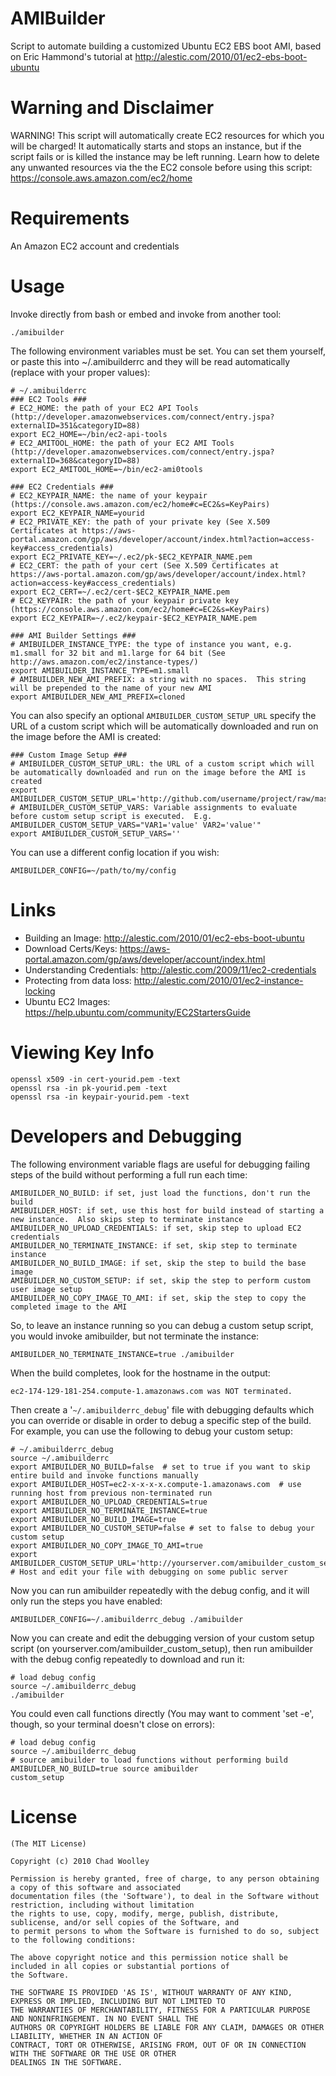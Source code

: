 AMIBuilder
==========
Script to automate building a customized Ubuntu EC2 EBS boot AMI, based on Eric Hammond's tutorial at http://alestic.com/2010/01/ec2-ebs-boot-ubuntu

Warning and Disclaimer
======================
WARNING!  This script will automatically create EC2 resources for which you will be charged!  It automatically starts and stops an instance, but if the script fails or is killed the instance may be left running.  Learn how to delete any unwanted resources via the the EC2 console before using this script:  https://console.aws.amazon.com/ec2/home

Requirements
============
An Amazon EC2 account and credentials

Usage
============
Invoke directly from bash or embed and invoke from another tool:

    ./amibuilder

The following environment variables must be set.  You can set them yourself, or paste this into ~/.amibuilderrc and they will be read automatically (replace with your proper values):

    # ~/.amibuilderrc
    ### EC2 Tools ###
    # EC2_HOME: the path of your EC2 API Tools (http://developer.amazonwebservices.com/connect/entry.jspa?externalID=351&categoryID=88)
    export EC2_HOME=~/bin/ec2-api-tools
    # EC2_AMITOOL_HOME: the path of your EC2 AMI Tools (http://developer.amazonwebservices.com/connect/entry.jspa?externalID=368&categoryID=88)
    export EC2_AMITOOL_HOME=~/bin/ec2-ami0tools

    ### EC2 Credentials ###
    # EC2_KEYPAIR_NAME: the name of your keypair (https://console.aws.amazon.com/ec2/home#c=EC2&s=KeyPairs)
    export EC2_KEYPAIR_NAME=yourid
    # EC2_PRIVATE_KEY: the path of your private key (See X.509 Certificates at https://aws-portal.amazon.com/gp/aws/developer/account/index.html?action=access-key#access_credentials)
    export EC2_PRIVATE_KEY=~/.ec2/pk-$EC2_KEYPAIR_NAME.pem
    # EC2_CERT: the path of your cert (See X.509 Certificates at https://aws-portal.amazon.com/gp/aws/developer/account/index.html?action=access-key#access_credentials)
    export EC2_CERT=~/.ec2/cert-$EC2_KEYPAIR_NAME.pem
    # EC2_KEYPAIR: the path of your keypair private key (https://console.aws.amazon.com/ec2/home#c=EC2&s=KeyPairs)
    export EC2_KEYPAIR=~/.ec2/keypair-$EC2_KEYPAIR_NAME.pem

    ### AMI Builder Settings ###
    # AMIBUILDER_INSTANCE_TYPE: the type of instance you want, e.g. m1.small for 32 bit and m1.large for 64 bit (See http://aws.amazon.com/ec2/instance-types/)
    export AMIBUILDER_INSTANCE_TYPE=m1.small
    # AMIBUILDER_NEW_AMI_PREFIX: a string with no spaces.  This string will be prepended to the name of your new AMI
    export AMIBUILDER_NEW_AMI_PREFIX=cloned

You can also specify an optional <code>AMIBUILDER\_CUSTOM\_SETUP_URL</code> specify the URL of a custom script which will be automatically downloaded and run on the image before the AMI is created:

    ### Custom Image Setup ###
    # AMIBUILDER_CUSTOM_SETUP_URL: the URL of a custom script which will be automatically downloaded and run on the image before the AMI is created
    export AMIBUILDER_CUSTOM_SETUP_URL='http://github.com/username/project/raw/master/custom_image_setup'
    # AMIBUILDER_CUSTOM_SETUP_VARS: Variable assignments to evaluate before custom setup script is executed.  E.g. AMIBUILDER_CUSTOM_SETUP_VARS="VAR1='value' VAR2='value'"
    export AMIBUILDER_CUSTOM_SETUP_VARS=''

You can use a different config location if you wish:

    AMIBUILDER_CONFIG=~/path/to/my/config

Links
=====
* Building an Image: http://alestic.com/2010/01/ec2-ebs-boot-ubuntu
* Download Certs/Keys: https://aws-portal.amazon.com/gp/aws/developer/account/index.html
* Understanding Credentials: http://alestic.com/2009/11/ec2-credentials
* Protecting from data loss: http://alestic.com/2010/01/ec2-instance-locking
* Ubuntu EC2 Images: https://help.ubuntu.com/community/EC2StartersGuide

Viewing Key Info
================
    openssl x509 -in cert-yourid.pem -text
    openssl rsa -in pk-yourid.pem -text
    openssl rsa -in keypair-yourid.pem -text

Developers and Debugging
========================
The following environment variable flags are useful for debugging failing steps of the build without performing a full run each time:

    AMIBUILDER_NO_BUILD: if set, just load the functions, don't run the build
    AMIBUILDER_HOST: if set, use this host for build instead of starting a new instance.  Also skips step to terminate instance
    AMIBUILDER_NO_UPLOAD_CREDENTIALS: if set, skip step to upload EC2 credentials
    AMIBUILDER_NO_TERMINATE_INSTANCE: if set, skip step to terminate instance
    AMIBUILDER_NO_BUILD_IMAGE: if set, skip the step to build the base image
    AMIBUILDER_NO_CUSTOM_SETUP: if set, skip the step to perform custom user image setup
    AMIBUILDER_NO_COPY_IMAGE_TO_AMI: if set, skip the step to copy the completed image to the AMI

So, to leave an instance running so you can debug a custom setup script, you would invoke amibuilder, but not terminate the instance:

    AMIBUILDER_NO_TERMINATE_INSTANCE=true ./amibuilder

When the build completes, look for the hostname in the output:

    ec2-174-129-181-254.compute-1.amazonaws.com was NOT terminated.

Then create a '<code>~/.amibuilderrc\_debug</code>' file with debugging defaults which you can override or disable in order to debug a specific step of the build.  For example, you can use the following to debug your custom setup:

    # ~/.amibuilderrc_debug
    source ~/.amibuilderrc
    export AMIBUILDER_NO_BUILD=false  # set to true if you want to skip entire build and invoke functions manually
    export AMIBUILDER_HOST=ec2-x-x-x-x.compute-1.amazonaws.com  # use running host from previous non-terminated run
    export AMIBUILDER_NO_UPLOAD_CREDENTIALS=true
    export AMIBUILDER_NO_TERMINATE_INSTANCE=true
    export AMIBUILDER_NO_BUILD_IMAGE=true
    export AMIBUILDER_NO_CUSTOM_SETUP=false # set to false to debug your custom setup
    export AMIBUILDER_NO_COPY_IMAGE_TO_AMI=true
    export AMIBUILDER_CUSTOM_SETUP_URL='http://yourserver.com/amibuilder_custom_setup' # Host and edit your file with debugging on some public server

Now you can run amibuilder repeatedly with the debug config, and it will only run the steps you have enabled:

    AMIBUILDER_CONFIG=~/.amibuilderrc_debug ./amibuilder

Now you can create and edit the debugging version of your custom setup script (on yourserver.com/amibuilder\_custom\_setup), then run amibuilder with the debug config repeatedly to download and run it:

    # load debug config
    source ~/.amibuilderrc_debug
    ./amibuilder
    
You could even call functions directly (You may want to comment 'set -e', though, so your terminal doesn't close on errors):

    # load debug config
    source ~/.amibuilderrc_debug
    # source amibuilder to load functions without performing build
    AMIBUILDER_NO_BUILD=true source amibuilder
    custom_setup

License
=======
    (The MIT License)

    Copyright (c) 2010 Chad Woolley

    Permission is hereby granted, free of charge, to any person obtaining a copy of this software and associated
    documentation files (the 'Software'), to deal in the Software without restriction, including without limitation
    the rights to use, copy, modify, merge, publish, distribute, sublicense, and/or sell copies of the Software, and
    to permit persons to whom the Software is furnished to do so, subject to the following conditions:

    The above copyright notice and this permission notice shall be included in all copies or substantial portions of
    the Software.

    THE SOFTWARE IS PROVIDED 'AS IS', WITHOUT WARRANTY OF ANY KIND, EXPRESS OR IMPLIED, INCLUDING BUT NOT LIMITED TO
    THE WARRANTIES OF MERCHANTABILITY, FITNESS FOR A PARTICULAR PURPOSE AND NONINFRINGEMENT. IN NO EVENT SHALL THE
    AUTHORS OR COPYRIGHT HOLDERS BE LIABLE FOR ANY CLAIM, DAMAGES OR OTHER LIABILITY, WHETHER IN AN ACTION OF
    CONTRACT, TORT OR OTHERWISE, ARISING FROM, OUT OF OR IN CONNECTION WITH THE SOFTWARE OR THE USE OR OTHER
    DEALINGS IN THE SOFTWARE.